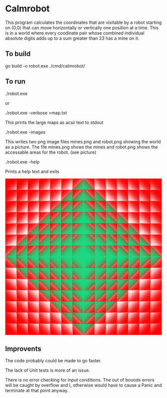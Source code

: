 # Calmrobot

This program calculates the coordinates that are visitable by a robot starting on (0,0) that can move
horizontally or vertically one position at a time. This is in a world where every coodinate pair whose combined individual absolute digits adds up to a sum greater than 23 has a mine on it.

## To build
go build -o robot.exe ./cmd/calmrobot/

## To run
./robot.exe

or

./robot.exe -verbose >map.txt

This prints the large maps as acsii text to stdout

./robot.exe -images

This writes two png image files mines.png and robot.png showing the world as a picture.
The file mines.png shows the mines and robot.png shows the accessable areas for the robot. (see picture)

./robot.exe -help

Prints a help text and exits


![Robot](robot.png)

## Improvents

The code probably could be made to go faster. 

The lack of Unit tests is more of an issue. 

There is no error checking for input conditions.
The out of bounds errors will be caught by overflow and 
I, otherwise would have to cause a Panic and terminate 
at that point anyway.

